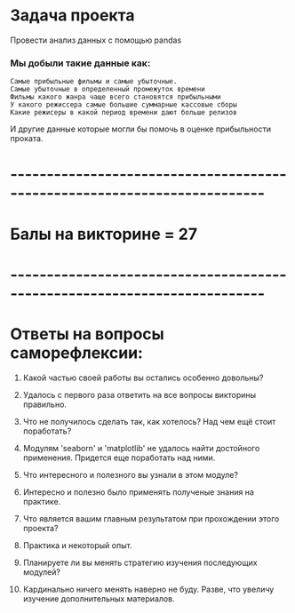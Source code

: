 # Задача проекта

Провести анализ данных с помощью pandas

### Мы добыли такие данные как: 
    Cамые прибыльные фильмы и самые убыточные.
    Самые убыточные в определенный промежуток времени
    Фильмы какого жанра чаще всего становятся прибыльными
    У какого режиссера самые большие суммарные кассовые сборы
    Какие режисеры в какой период времени дают больше релизов

И другие данные которые могли бы помочь в оценке прибыльности проката.


# -------------------------------------------------------------------------

# Балы на викторине =  27 

# -------------------------------------------------------------------------

# Ответы на вопросы саморефлексии:





1. Какой частью своей работы вы остались особенно довольны?
1. Удалось с первого раза ответить на все вопросы викторины правильно.

2. Что не получилось сделать так, как хотелось? Над чем ещё стоит поработать?
2. Модулям 'seaborn' и 'matplotlib' не удалось найти достойного применения. Придется еще поработать над ними.

3. Что интересного и полезного вы узнали в этом модуле?
3. Интересно и полезно было применять полученые знания на практике.

4. Что является вашим главным результатом при прохождении этого проекта?
4. Практика и некоторый опыт.

5. Планируете ли вы менять стратегию изучения последующих модулей?
5. Кардинально ничего менять наверно не буду. Разве, что увеличу изучение дополнительных материалов. 








```python

```
